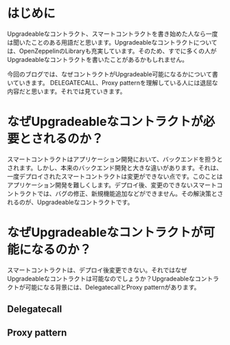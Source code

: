 # はじめに

Upgradeableなコントラクト、スマートコントラクトを書き始めた人なら一度は聞いたことのある用語だと思います。Upgradeableなコントラクトについては、OpenZeppelinのLibraryも充実しています。そのため、すでに多くの人がUpgradeableなコントラクトを書いたことがあるかもしれません。

今回のブログでは、なぜコントラクトがUpgradeable可能になるかについて書いていきます。 DELEGATECALL、Proxy patternを理解している人には退屈な内容だと思います。それでは見ていきます。

# なぜUpgradeableなコントラクトが必要とされるのか？

スマートコントラクトはアプリケーション開発において、バックエンドを担うとされます。しかし、本来のバックエンド開発と大きな違いがあります。それは、一度デプロイされたスマートコントラクトは変更ができない点です。このことはアプリケーション開発を難しくします。デプロイ後、変更のできないスマートコントラクトでは、バグの修正、新規機能追加などができません。その解決策とされるのが、Upgradeableなコントラクトです。

#  なぜUpgradeableなコントラクトが可能になるのか？

スマートコントラクトは、デプロイ後変更できない。それではなぜUpgradeableなコントラクトは可能なのでしょうか？Upgradeableなコントラクトが可能になる背景には、DelegatecallとProxy patternがあります。

## Delegatecall



## Proxy pattern


